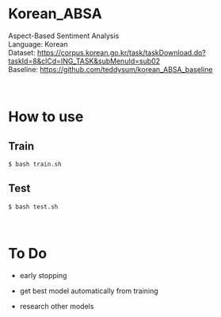 # Korean_ABSA

Aspect-Based Sentiment Analysis  
Language: Korean  
Dataset: https://corpus.korean.go.kr/task/taskDownload.do?taskId=8&clCd=ING_TASK&subMenuId=sub02  
Baseline: https://github.com/teddysum/korean_ABSA_baseline

<br>

# How to use
## Train
`$ bash train.sh`

## Test
`$ bash test.sh`

<br>

# To Do
- early stopping
- get best model automatically from training

- research other models
